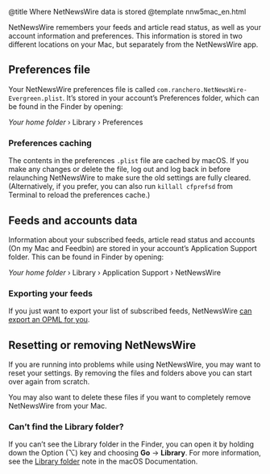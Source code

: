 @title Where NetNewsWire data is stored
@template nnw5mac_en.html

NetNewsWire remembers your feeds and article read status, as well as your account information and preferences. This information is stored in two different locations on your Mac, but separately from the NetNewsWire app.



Preferences file
----------------

Your NetNewsWire preferences file is called `com.ranchero.NetNewsWire-Evergreen.plist`. It’s stored in your account’s Preferences folder, which can be found in the Finder by opening:

*Your home folder* › Library › Preferences


### Preferences caching

The contents in the preferences `.plist` file are cached by macOS. If you make any changes or delete the file, log out and log back in before relaunching NetNewsWire to make sure the old settings are fully cleared. (Alternatively, if you prefer, you can also run `killall cfprefsd` from Terminal to reload the preferences cache.)



Feeds and accounts data
-----------------------

Information about your subscribed feeds, article read status and accounts (On my Mac and Feedbin) are stored in your account’s Application Support folder. This can be found in Finder by opening:

*Your home folder* › Library › Application Support › NetNewsWire


### Exporting your feeds

If you just want to export your list of subscribed feeds, NetNewsWire [can export an OPML for you](export-opml). 



Resetting or removing NetNewsWire
---------------------------------

If you are running into problems while using NetNewsWire, you may want to reset your settings. By removing the files and folders above you can start over again from scratch. 

You may also want to delete these files if you want to completely remove NetNewsWire from your Mac.


### Can’t find the Library folder?

If you can’t see the Library folder in the Finder, you can open it by holding down the Option (⌥) key and choosing **Go** → **Library**. For more information, see the [Library folder](https://support.apple.com/en-gb/guide/mac-help/aside/mh35934/10.14/mac/10.14) note in the macOS Documentation.